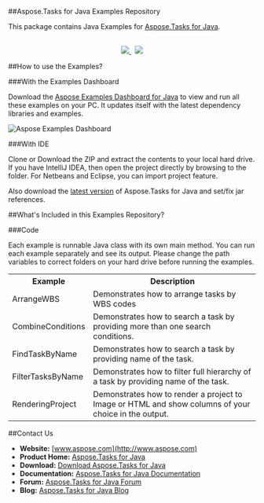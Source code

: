 ##Aspose.Tasks for Java Examples Repository

This package contains Java Examples for [Aspose.Tasks for Java](http://www.aspose.com/categories/java-components/aspose.tasks-for-java/default.aspx).
<br/><br/>
<p align="center">
  <a title="Download Examples Dashboard" href="http://www.aspose.com/community/files/72/java-components/aspose-examples-for-java/default.aspx">
	<img src="https://raw.github.com/AsposeExamples/java-examples-dashboard/master/images/downloadDasboard-Button-Large.png" />
  </a>
  &nbsp;
  <a title="Download Examples ZIP" href="https://github.com/asposetasks/Aspose_Tasks_Java/archive/master.zip">
	<img src="https://raw.github.com/AsposeExamples/java-examples-dashboard/master/images/downloadZip-Button-Large.png" />
  </a>
</p>

##How to use the Examples?

###With the Examples Dashboard

Download the [Aspose Examples Dashboard for Java](http://www.aspose.com/community/files/72/java-components/aspose-examples-for-java/default.aspx) to view and run all these examples on your PC. It updates itself with the latest dependency libraries and examples.

![Aspose Examples Dashboard](http://www.aspose.com/blogs/wp-content/uploads/2013/03/Java-Dashboard1.png "Aspose Examples Dashboard")

###With IDE

Clone or Download the ZIP and extract the contents to your local hard drive. If you have IntelliJ IDEA, then open the project directly 
by browsing to the folder. For Netbeans and Eclipse, you can import project feature.

Also download the [latest version](http://www.aspose.com/community/files/72/java-components/aspose.tasks-for-java/default.aspx) of Aspose.Tasks for Java and set/fix jar references.

##What's Included in this Examples Repository?

###Code

Each example is runnable Java class with its own main method. You can run each example separately and see its output. Please change the path variables to correct folders on your hard drive before running the examples.


<table>
  <tr><th>Example<th>Description</th></tr>
  <tr><td>ArrangeWBS</td><td>Demonstrates how to arrange tasks by WBS codes</td></tr>
  <tr><td>CombineConditions</td><td>Demonstrates how to search a task by providing more than one search conditions.</td></tr>
  <tr><td>FindTaskByName</td><td>Demonstrates how to search a task by providing name of the task.</td></tr>
  <tr><td>FilterTasksByName</td><td>Demonstrates how to filter full hierarchy of a task by providing name of the task.</td></tr>
  <tr><td>RenderingProject</td><td>Demonstrates how to render a project to Image or HTML and show columns of your choice in the output.</td></tr>
</table>

##Contact Us

+ **Website:** [www.aspose.com](http://www.aspose.com)
+ **Product Home:** [Aspose.Tasks for Java](http://www.aspose.com/categories/java-components/aspose.tasks-for-java/default.aspx)
+ **Download:** [Download Aspose.Tasks for Java](http://www.aspose.com/community/files/72/java-components/aspose.tasks-for-java/default.aspx)
+ **Documentation:** [Aspose.Tasks for Java Documentation](http://www.aspose.com/documentation/java-components/aspose.tasks-for-java/index.html)
+ **Forum:** [Aspose.Tasks for Java Forum](http://www.aspose.com/community/forums/aspose.tasks-product-family/96/showforum.aspx)
+ **Blog:** [Aspose.Tasks for Java Blog](http://www.aspose.com/blogs/aspose-products/aspose-tasks-product-family.html)
